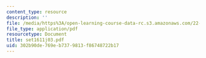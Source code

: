 ```yaml
---
content_type: resource
description: ''
file: /media/https%3A/open-learning-course-data-rc.s3.amazonaws.com/22-611j-introduction-to-plasma-physics-i-fall-2003/302b90de769eb7379813f86748722b17_set1611j03.pdf
file_type: application/pdf
resourcetype: Document
title: set1611j03.pdf
uid: 302b90de-769e-b737-9813-f86748722b17
---
```


